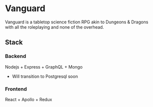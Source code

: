 # Vanguard

Vanguard is a tabletop science fiction RPG akin to Dungeons & Dragons with all the roleplaying and none of the overhead.

## Stack

### Backend

Nodejs + Express + GraphQL + Mongo

- Will transition to Postgresql soon

### Frontend

React + Apollo + Redux
